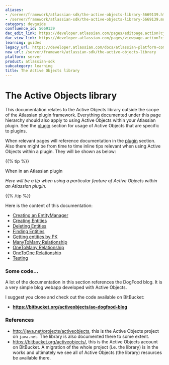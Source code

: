 ```yaml
---
aliases:
- /server/framework/atlassian-sdk/the-active-objects-library-5669139.html
- /server/framework/atlassian-sdk/the-active-objects-library-5669139.md
category: devguide
confluence_id: 5669139
dac_edit_link: https://developer.atlassian.com/pages/editpage.action?cjm=wozere&pageId=5669139
dac_view_link: https://developer.atlassian.com/pages/viewpage.action?cjm=wozere&pageId=5669139
learning: guides
legacy_url: https://developer.atlassian.com/docs/atlassian-platform-common-components/active-objects/developing-your-plugin-with-active-objects/the-active-objects-library
new_url: /server/framework/atlassian-sdk/the-active-objects-library
platform: server
product: atlassian-sdk
subcategory: learning
title: The Active Objects library
---
```

# The Active Objects library

This documentation relates to the Active Objects library outside the scope of the Atlassian plugin framework. Everything documented under this page hierarchy should also apply to using Active Objects within your Atlassian plugin. See the [plugin](https://developer.atlassian.com/display/AO/Configuring+the+Plugin) section for usage of Active Objects that are specific to plugins.

When relevant pages will reference documentation in the [plugin](https://developer.atlassian.com/display/AO/Configuring+the+Plugin) section. Also there might be from time to time inline tips relevant when using Active Objects within a plugin. They will be shown as below:

{{% tip %}}

When in an Atlassian plugin

*Here will be a tip when using a particular feature of Active Objects within an Atlassian plugin.*

{{% /tip %}}

Here is the content of this documentation:

-   [Creating an EntityManager](/server/framework/atlassian-sdk/creating-an-entitymanager)
-   [Creating Entities](/server/framework/atlassian-sdk/creating-entities)
-   [Deleting Entities](/server/framework/atlassian-sdk/deleting-entities)
-   [Finding Entities](/server/framework/atlassian-sdk/finding-entities)
-   [Getting entities by PK](/server/framework/atlassian-sdk/getting-entities-by-pk)
-   [ManyToMany Relationship](/server/framework/atlassian-sdk/manytomany-relationship)
-   [OneToMany Relationship](/server/framework/atlassian-sdk/onetomany-relationship)
-   [OneToOne Relationship](/server/framework/atlassian-sdk/onetoone-relationship)
-   [Testing](/server/framework/atlassian-sdk/testing)

### Some code…

A lot of the documentation in this section references the DogFood blog. It is a very simple blog webapp developed with Active Objects.

I suggest you clone and check out the code available on BitBucket:

-   **<a href="https://bitbucket.org/activeobjects/ao-dogfood-blog" class="uri external-link">https://bitbucket.org/activeobjects/ao-dogfood-blog</a>**

### References

-   <a href="http://java.net/projects/activeobjects" class="uri external-link">http://java.net/projects/activeobjects</a>, this is the Active Objects project on `java.net`. The library is also documented there to some extent.
-   <a href="https://bitbucket.org/activeobjects/" class="uri external-link">https://bitbucket.org/activeobjects/</a>, this is the Active Objects account on BitBucket. A migration of the whole project (i.e. the library) is in the works and ultimately we see all of Active Objects (the library) resources be available there.

























































































































































































































































































